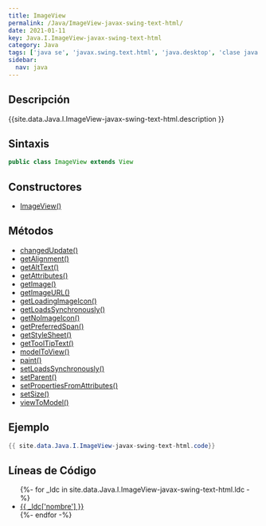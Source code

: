 ```yaml
---
title: ImageView
permalink: /Java/ImageView-javax-swing-text-html/
date: 2021-01-11
key: Java.I.ImageView-javax-swing-text-html
category: Java
tags: ['java se', 'javax.swing.text.html', 'java.desktop', 'clase java', 'Java 1.4']
sidebar: 
  nav: java
---
```


## Descripción
{{site.data.Java.I.ImageView-javax-swing-text-html.description }}

## Sintaxis
~~~java
public class ImageView extends View
~~~

## Constructores
* [ImageView()](/Java/ImageView-javax-swing-text-html/ImageView/)

## Métodos
* [changedUpdate()](/Java/ImageView-javax-swing-text-html/changedUpdate/)
* [getAlignment()](/Java/ImageView-javax-swing-text-html/getAlignment/)
* [getAltText()](/Java/ImageView-javax-swing-text-html/getAltText/)
* [getAttributes()](/Java/ImageView-javax-swing-text-html/getAttributes/)
* [getImage()](/Java/ImageView-javax-swing-text-html/getImage/)
* [getImageURL()](/Java/ImageView-javax-swing-text-html/getImageURL/)
* [getLoadingImageIcon()](/Java/ImageView-javax-swing-text-html/getLoadingImageIcon/)
* [getLoadsSynchronously()](/Java/ImageView-javax-swing-text-html/getLoadsSynchronously/)
* [getNoImageIcon()](/Java/ImageView-javax-swing-text-html/getNoImageIcon/)
* [getPreferredSpan()](/Java/ImageView-javax-swing-text-html/getPreferredSpan/)
* [getStyleSheet()](/Java/ImageView-javax-swing-text-html/getStyleSheet/)
* [getToolTipText()](/Java/ImageView-javax-swing-text-html/getToolTipText/)
* [modelToView()](/Java/ImageView-javax-swing-text-html/modelToView/)
* [paint()](/Java/ImageView-javax-swing-text-html/paint/)
* [setLoadsSynchronously()](/Java/ImageView-javax-swing-text-html/setLoadsSynchronously/)
* [setParent()](/Java/ImageView-javax-swing-text-html/setParent/)
* [setPropertiesFromAttributes()](/Java/ImageView-javax-swing-text-html/setPropertiesFromAttributes/)
* [setSize()](/Java/ImageView-javax-swing-text-html/setSize/)
* [viewToModel()](/Java/ImageView-javax-swing-text-html/viewToModel/)

## Ejemplo
~~~java
{{ site.data.Java.I.ImageView-javax-swing-text-html.code}}
~~~

## Líneas de Código
<ul>
{%- for _ldc in site.data.Java.I.ImageView-javax-swing-text-html.ldc -%}
   <li>
       <a href="{{_ldc['url'] }}">{{ _ldc['nombre'] }}</a>
   </li>
{%- endfor -%}
</ul>
